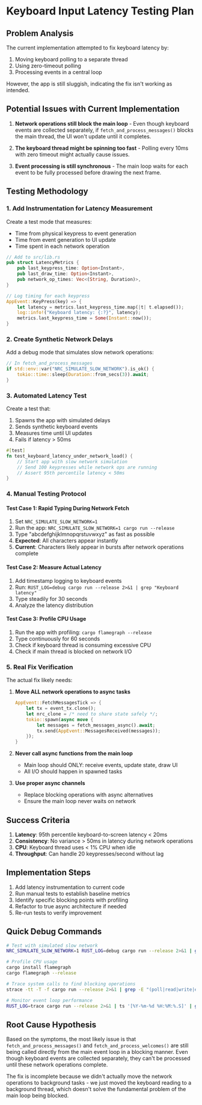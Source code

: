 # Keyboard Input Latency Testing Plan

## Problem Analysis

The current implementation attempted to fix keyboard latency by:
1. Moving keyboard polling to a separate thread
2. Using zero-timeout polling
3. Processing events in a central loop

However, the app is still sluggish, indicating the fix isn't working as intended.

## Potential Issues with Current Implementation

1. **Network operations still block the main loop** - Even though keyboard events are collected separately, if `fetch_and_process_messages()` blocks the main thread, the UI won't update until it completes.

2. **The keyboard thread might be spinning too fast** - Polling every 10ms with zero timeout might actually cause issues.

3. **Event processing is still synchronous** - The main loop waits for each event to be fully processed before drawing the next frame.

## Testing Methodology

### 1. Add Instrumentation for Latency Measurement

Create a test mode that measures:
- Time from physical keypress to event generation
- Time from event generation to UI update
- Time spent in each network operation

```rust
// Add to src/lib.rs
pub struct LatencyMetrics {
    pub last_keypress_time: Option<Instant>,
    pub last_draw_time: Option<Instant>,
    pub network_op_times: Vec<(String, Duration)>,
}

// Log timing for each keypress
AppEvent::KeyPress(key) => {
    let latency = metrics.last_keypress_time.map(|t| t.elapsed());
    log::info!("Keyboard latency: {:?}", latency);
    metrics.last_keypress_time = Some(Instant::now());
}
```

### 2. Create Synthetic Network Delays

Add a debug mode that simulates slow network operations:

```rust
// In fetch_and_process_messages
if std::env::var("NRC_SIMULATE_SLOW_NETWORK").is_ok() {
    tokio::time::sleep(Duration::from_secs(3)).await;
}
```

### 3. Automated Latency Test

Create a test that:
1. Spawns the app with simulated delays
2. Sends synthetic keyboard events
3. Measures time until UI updates
4. Fails if latency > 50ms

```rust
#[test]
fn test_keyboard_latency_under_network_load() {
    // Start app with slow network simulation
    // Send 100 keypresses while network ops are running
    // Assert 95th percentile latency < 50ms
}
```

### 4. Manual Testing Protocol

#### Test Case 1: Rapid Typing During Network Fetch
1. Set `NRC_SIMULATE_SLOW_NETWORK=1`
2. Run the app: `NRC_SIMULATE_SLOW_NETWORK=1 cargo run --release`
3. Type "abcdefghijklmnopqrstuvwxyz" as fast as possible
4. **Expected**: All characters appear instantly
5. **Current**: Characters likely appear in bursts after network operations complete

#### Test Case 2: Measure Actual Latency
1. Add timestamp logging to keyboard events
2. Run: `RUST_LOG=debug cargo run --release 2>&1 | grep "Keyboard latency"`
3. Type steadily for 30 seconds
4. Analyze the latency distribution

#### Test Case 3: Profile CPU Usage
1. Run the app with profiling: `cargo flamegraph --release`
2. Type continuously for 60 seconds
3. Check if keyboard thread is consuming excessive CPU
4. Check if main thread is blocked on network I/O

### 5. Real Fix Verification

The actual fix likely needs:

1. **Move ALL network operations to async tasks**
   ```rust
   AppEvent::FetchMessagesTick => {
       let tx = event_tx.clone();
       let nrc_clone = /* need to share state safely */;
       tokio::spawn(async move {
           let messages = fetch_messages_async().await;
           tx.send(AppEvent::MessagesReceived(messages));
       });
   }
   ```

2. **Never call async functions from the main loop**
   - Main loop should ONLY: receive events, update state, draw UI
   - All I/O should happen in spawned tasks

3. **Use proper async channels**
   - Replace blocking operations with async alternatives
   - Ensure the main loop never waits on network

## Success Criteria

1. **Latency**: 95th percentile keyboard-to-screen latency < 20ms
2. **Consistency**: No variance > 50ms in latency during network operations  
3. **CPU**: Keyboard thread uses < 1% CPU when idle
4. **Throughput**: Can handle 20 keypresses/second without lag

## Implementation Steps

1. Add latency instrumentation to current code
2. Run manual tests to establish baseline metrics
3. Identify specific blocking points with profiling
4. Refactor to true async architecture if needed
5. Re-run tests to verify improvement

## Quick Debug Commands

```bash
# Test with simulated slow network
NRC_SIMULATE_SLOW_NETWORK=1 RUST_LOG=debug cargo run --release 2>&1 | grep -E "(Keyboard|latency)"

# Profile CPU usage
cargo install flamegraph
cargo flamegraph --release

# Trace system calls to find blocking operations
strace -tt -T -f cargo run --release 2>&1 | grep -E "(poll|read|write|epoll)"

# Monitor event loop performance
RUST_LOG=trace cargo run --release 2>&1 | ts '[%Y-%m-%d %H:%M:%.S]' | grep -E "(event|draw|fetch)"
```

## Root Cause Hypothesis

Based on the symptoms, the most likely issue is that `fetch_and_process_messages()` and `fetch_and_process_welcomes()` are still being called directly from the main event loop in a blocking manner. Even though keyboard events are collected separately, they can't be processed until these network operations complete.

The fix is incomplete because we didn't actually move the network operations to background tasks - we just moved the keyboard reading to a background thread, which doesn't solve the fundamental problem of the main loop being blocked.